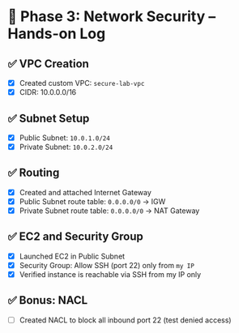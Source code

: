 # 🧪 Phase 3: Network Security – Hands-on Log

## ✅ VPC Creation
- [x] Created custom VPC: `secure-lab-vpc`
- [x] CIDR: 10.0.0.0/16

## ✅ Subnet Setup
- [x] Public Subnet: `10.0.1.0/24`
- [x] Private Subnet: `10.0.2.0/24`

## ✅ Routing
- [x] Created and attached Internet Gateway
- [x] Public Subnet route table: `0.0.0.0/0` → IGW
- [x] Private Subnet route table: `0.0.0.0/0` → NAT Gateway

## ✅ EC2 and Security Group
- [x] Launched EC2 in Public Subnet
- [x] Security Group: Allow SSH (port 22) only from `my IP`
- [x] Verified instance is reachable via SSH from my IP only

## ✅ Bonus: NACL
- [ ] Created NACL to block all inbound port 22 (test denied access)
